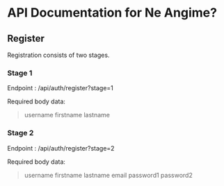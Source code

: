# API Documentation for Ne Angime?

## Register

Registration consists of two stages. 

### Stage 1

Endpoint : /api/auth/register?stage=1

Required body data:
>username
>firstname
>lastname


### Stage 2

Endpoint : /api/auth/register?stage=2

Required body data:
>username
>firstname
>lastname
>email
>password1
>password2
